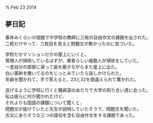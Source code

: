 % Feb 23 2014

## 夢日記

春休みくらいの宿題で中学校の教師に三枚の自由作文の課題を出された。  
二枚だけやって、三枚目を見ると問題文が無かったのに気づいた。  

学校だかマンションだかの屋上にいくと、  
管理人が掃除しているはずが、業者らしい複数人が掃除をしていた。  
一度自分の部屋に戻って歯を磨きながらまた屋上に出た。  
白い薬剤を撒いてるのをじっとみていたら話しかけられた。  
年齢を聞かれて、手で答えると、23と32を間違えられて驚かれた。  

逃げるように学校に行くと職員室のあたりで大学の知り合い達に会った。  
私は彼らに何か聞かれたけど、  
それよりも国語の課題について聞くと、  
問題文が抜けていたと先生が説明していたそうで、問題文を聞いた。  
古文にありそうな三つの語句を含む自由作文をする課題であった。  
